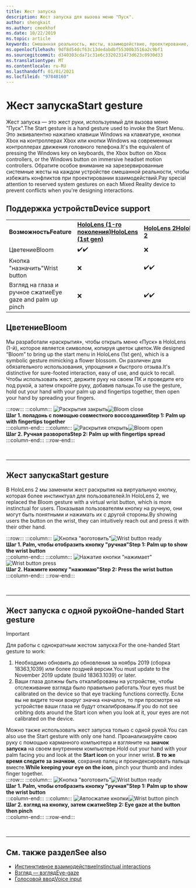 ```yaml
---
title: Жест запуска
description: Жест запуска для вызова меню "Пуск".
author: shengkait
ms.author: cmeekhof
ms.date: 10/22/2019
ms.topic: article
keywords: Смешанная реальность, жесты, взаимодействие, проектирование, гарнитура смешанной реальности, гарнитура Windows Mixed Reality, гарнитура виртуальной реальности, HoloLens, МРТК, набор средств смешанной реальности, раскрытия
ms.openlocfilehash: 9df8d54dcf63c13dedabdbf55300b3516a2c9bf1
ms.sourcegitcommit: d340303cda71c31e6c3320231473d623c0930d33
ms.translationtype: MT
ms.contentlocale: ru-RU
ms.lasthandoff: 01/01/2021
ms.locfileid: "97848160"
---
```

# <a name="start-gesture"></a><span data-ttu-id="40a77-104">Жест запуска</span><span class="sxs-lookup"><span data-stu-id="40a77-104">Start gesture</span></span>

<span data-ttu-id="40a77-105">Жест запуска — это жест руки, используемый для вызова меню "Пуск".</span><span class="sxs-lookup"><span data-stu-id="40a77-105">The Start gesture is a hand gesture used to invoke the Start Menu.</span></span> <span data-ttu-id="40a77-106">Это эквивалентно нажатию клавиши Windows на клавиатуре, кнопки Xbox на контроллерах Xbox или кнопки Windows на современных контроллерах движения головного телефона.</span><span class="sxs-lookup"><span data-stu-id="40a77-106">It's the equivalent of pressing the Windows key on keyboards, the Xbox button on Xbox controllers, or the Windows button on immersive headset motion controllers.</span></span> <span data-ttu-id="40a77-107">Обратите особое внимание на зарезервированные системные жесты на каждом устройстве смешанной реальности, чтобы избежать конфликтов при проектировании взаимодействий.</span><span class="sxs-lookup"><span data-stu-id="40a77-107">Pay special attention to reserved system gestures on each Mixed Reality device to prevent conflicts when you're designing interactions.</span></span>

## <a name="device-support"></a><span data-ttu-id="40a77-108">Поддержка устройств</span><span class="sxs-lookup"><span data-stu-id="40a77-108">Device support</span></span>

<table>
    <colgroup>
    <col width="25%" />
    <col width="25%" />
    <col width="25%" />
    <col width="25%" />
    </colgroup>
    <tr>
        <td><span data-ttu-id="40a77-109"><strong>Возможность</strong></span><span class="sxs-lookup"><span data-stu-id="40a77-109"><strong>Feature</strong></span></span></td>
        <td><span data-ttu-id="40a77-110"><a href="../hololens-hardware-details.md"><strong>HoloLens (1-го поколения)</strong></a></span><span class="sxs-lookup"><span data-stu-id="40a77-110"><a href="../hololens-hardware-details.md"><strong>HoloLens (1st gen)</strong></a></span></span></td>
        <td><span data-ttu-id="40a77-111"><a href="https://docs.microsoft.com/hololens/hololens2-hardware"><strong>HoloLens 2</strong></span><span class="sxs-lookup"><span data-stu-id="40a77-111"><a href="https://docs.microsoft.com/hololens/hololens2-hardware"><strong>HoloLens 2</strong></span></span></td>
        <td><span data-ttu-id="40a77-112"><a href="../discover/immersive-headset-hardware-details.md"><strong>Иммерсивные гарнитуры</strong></a></span><span class="sxs-lookup"><span data-stu-id="40a77-112"><a href="../discover/immersive-headset-hardware-details.md"><strong>Immersive headsets</strong></a></span></span></td>
    </tr>
     <tr>
        <td><span data-ttu-id="40a77-113">Цветение</span><span class="sxs-lookup"><span data-stu-id="40a77-113">Bloom</span></span></td>
        <td><span data-ttu-id="40a77-114">✔️</span><span class="sxs-lookup"><span data-stu-id="40a77-114">✔️</span></span></td>
        <td>❌</td>
        <td>❌</td>
    </tr>
     <tr>
        <td><span data-ttu-id="40a77-115">Кнопка "назначить"</span><span class="sxs-lookup"><span data-stu-id="40a77-115">Wrist button</span></span></td>
        <td>❌</td>
        <td><span data-ttu-id="40a77-116">✔️</span><span class="sxs-lookup"><span data-stu-id="40a77-116">✔️</span></span></td>
        <td>❌</td>
    </tr>
    <tr>
        <td><span data-ttu-id="40a77-117">Взгляд на глаза и ручное сжатие</span><span class="sxs-lookup"><span data-stu-id="40a77-117">Eye gaze and palm up pinch</span></span></td>
        <td>❌</td>
        <td><span data-ttu-id="40a77-118">✔️</span><span class="sxs-lookup"><span data-stu-id="40a77-118">✔️</span></span></td>
        <td>❌</td>
    </tr>
</table>

## <a name="bloom"></a><span data-ttu-id="40a77-119">Цветение</span><span class="sxs-lookup"><span data-stu-id="40a77-119">Bloom</span></span>

<span data-ttu-id="40a77-120">Мы разработали «раскрытия», чтобы открыть меню «Пуск» в HoloLens (1-й), которое является символом, копируя цветок цветок.</span><span class="sxs-lookup"><span data-stu-id="40a77-120">We designed “Bloom” to bring up the start menu in HoloLens (1st gen), which is a symbolic gesture mimicking a flower blossom.</span></span> <span data-ttu-id="40a77-121">Он различен для обязательного использования, упрощения и быстрого отзыва.</span><span class="sxs-lookup"><span data-stu-id="40a77-121">It's distinctive for sure-footed interaction, easy of use, and quick to recall.</span></span> <span data-ttu-id="40a77-122">Чтобы использовать жест, держите руку на своем ПК и проведите его под рукой, а затем откройте руку, добавив пальцы.</span><span class="sxs-lookup"><span data-stu-id="40a77-122">To use the gesture, hold out your hand with your palm up and fingertips together, then open your hand by spreading your fingers.</span></span>

:::row:::
    :::column:::
        <span data-ttu-id="40a77-123">![Раскрытия закрыть](images/bloom-close.png)</span><span class="sxs-lookup"><span data-stu-id="40a77-123">![Bloom close](images/bloom-close.png)</span></span><br>
        <span data-ttu-id="40a77-124">**Шаг 1. поладонь с помощью совместного воссоздания**</span><span class="sxs-lookup"><span data-stu-id="40a77-124">**Step 1: Palm up with fingertips together**</span></span><br>
    :::column-end:::
    :::column:::
        <span data-ttu-id="40a77-125">![Раскрытия открыть](images/bloom-open.png)</span><span class="sxs-lookup"><span data-stu-id="40a77-125">![Bloom open](images/bloom-open.png)</span></span><br>
        <span data-ttu-id="40a77-126">**Шаг 2. Ручная разворота**</span><span class="sxs-lookup"><span data-stu-id="40a77-126">**Step 2: Palm up with fingertips spread**</span></span><br>
    :::column-end:::
:::row-end:::

<br>

---

## <a name="start-gesture"></a><span data-ttu-id="40a77-127">Жест запуска</span><span class="sxs-lookup"><span data-stu-id="40a77-127">Start gesture</span></span>

<span data-ttu-id="40a77-128">В HoloLens 2 мы заменили жест раскрытия на виртуальную кнопку, которая более инстинктуал для пользователей.</span><span class="sxs-lookup"><span data-stu-id="40a77-128">In HoloLens 2, we replaced the Bloom gesture with a virtual wrist button, which is more instinctual for users.</span></span> <span data-ttu-id="40a77-129">Показывая пользователям кнопку на ручную, они могут быть понятными и нажимать их с другой стороны.</span><span class="sxs-lookup"><span data-stu-id="40a77-129">By showing users the button on the wrist, they can intuitively reach out and press it with their other hand.</span></span>

:::row:::
    :::column:::
        <span data-ttu-id="40a77-130">![Кнопка "воготовить"](images/wrist-button-ready.png)</span><span class="sxs-lookup"><span data-stu-id="40a77-130">![Wrist button ready](images/wrist-button-ready.png)</span></span><br>
        <span data-ttu-id="40a77-131">**Шаг 1. Palm, чтобы отобразить кнопку "ручная"**</span><span class="sxs-lookup"><span data-stu-id="40a77-131">**Step 1: Palm up to show the wrist button**</span></span><br>
    :::column-end:::
    :::column:::
        <span data-ttu-id="40a77-132">![Нажатие кнопки "нажимает"](images/wrist-button-press.png)</span><span class="sxs-lookup"><span data-stu-id="40a77-132">![Wrist button press](images/wrist-button-press.png)</span></span><br>
        <span data-ttu-id="40a77-133">**Шаг 2. Нажмите кнопку "нажимаю"**</span><span class="sxs-lookup"><span data-stu-id="40a77-133">**Step 2: Press the wrist button**</span></span><br>
    :::column-end:::
:::row-end:::

<br>

---

## <a name="one-handed-start-gesture"></a><span data-ttu-id="40a77-134">Жест запуска с одной рукой</span><span class="sxs-lookup"><span data-stu-id="40a77-134">One-handed Start gesture</span></span>

> [!IMPORTANT]
> <span data-ttu-id="40a77-135">Для работы с однократным жестом запуска:</span><span class="sxs-lookup"><span data-stu-id="40a77-135">For the one-handed Start gesture to work:</span></span>
>
> 1. <span data-ttu-id="40a77-136">Необходимо обновить до обновления за ноябрь 2019 (сборка 18363,1039) или более поздней версии.</span><span class="sxs-lookup"><span data-stu-id="40a77-136">You must update to the November 2019 update (build 18363.1039) or later.</span></span>
> 1. <span data-ttu-id="40a77-137">Ваши глаза должны быть откалиброваны на устройстве, чтобы отслеживание взгляда было правильно работать.</span><span class="sxs-lookup"><span data-stu-id="40a77-137">Your eyes must be calibrated on the device so that eye tracking functions correctly.</span></span> <span data-ttu-id="40a77-138">Если вы не видите точки вокруг значка «начало», то при просмотре на устройстве ваши глаза не будут откалиброваны.</span><span class="sxs-lookup"><span data-stu-id="40a77-138">If you do not see orbiting dots around the Start icon when you look at it, your eyes are not calibrated on the device.</span></span>

<span data-ttu-id="40a77-139">Можно также использовать жест запуска только с одной рукой.</span><span class="sxs-lookup"><span data-stu-id="40a77-139">You can also use the Start gesture with only one hand.</span></span> <span data-ttu-id="40a77-140">Проанализируйте свою руку с помощью карманного компьютера и взгляните на **значок запуска** на своем внутреннем компьютере.</span><span class="sxs-lookup"><span data-stu-id="40a77-140">Hold out your hand with your palm facing you and look at the **Start icon** on your inner wrist.</span></span> <span data-ttu-id="40a77-141">**В то же время следите за значком**, сохранив палец и проиндексировать пальца вместе.</span><span class="sxs-lookup"><span data-stu-id="40a77-141">**While keeping your eye on the icon**, pinch your thumb and index finger together.</span></span><br>
:::row:::
    :::column:::
        <span data-ttu-id="40a77-142">![Кнопка "воготовить"](images/wrist-button-ready.png)</span><span class="sxs-lookup"><span data-stu-id="40a77-142">![Wrist button ready](images/wrist-button-ready.png)</span></span><br>
        <span data-ttu-id="40a77-143">**Шаг 1. Palm, чтобы отобразить кнопку "ручная"**</span><span class="sxs-lookup"><span data-stu-id="40a77-143">**Step 1: Palm up to show the wrist button**</span></span><br>
    :::column-end:::
    :::column:::
        <span data-ttu-id="40a77-144">![Автосжатие кнопки](images/wrist-button-pinch.png)</span><span class="sxs-lookup"><span data-stu-id="40a77-144">![Wrist button pinch](images/wrist-button-pinch.png)</span></span><br>
        <span data-ttu-id="40a77-145">**Шаг 2. взгляд на кнопку, затем сжатие**</span><span class="sxs-lookup"><span data-stu-id="40a77-145">**Step 2: Eye gaze at the button then pinch**</span></span><br>
    :::column-end:::
:::row-end:::

<br>

---

## <a name="see-also"></a><span data-ttu-id="40a77-146">См. также раздел</span><span class="sxs-lookup"><span data-stu-id="40a77-146">See also</span></span>

* [<span data-ttu-id="40a77-147">Инстинктивное взаимодействие</span><span class="sxs-lookup"><span data-stu-id="40a77-147">Instinctual interactions</span></span>](interaction-fundamentals.md)
* [<span data-ttu-id="40a77-148">Взгляд — взгляд</span><span class="sxs-lookup"><span data-stu-id="40a77-148">Eye-gaze</span></span>](eye-tracking.md)
* [<span data-ttu-id="40a77-149">Голосовой ввод</span><span class="sxs-lookup"><span data-stu-id="40a77-149">Voice input</span></span>](voice-input.md)
